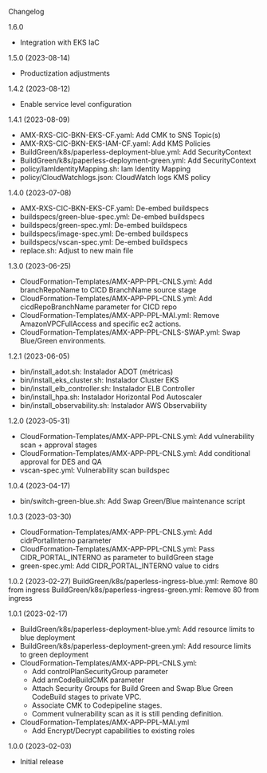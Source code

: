 Changelog

1.6.0
* Integration with EKS IaC 

1.5.0 (2023-08-14)
* Productization adjustments

1.4.2 (2023-08-12)
* Enable service level configuration

1.4.1 (2023-08-09)
* AMX-RXS-CIC-BKN-EKS-CF.yaml: Add CMK to SNS Topic(s)
* AMX-RXS-CIC-BKN-EKS-IAM-CF.yaml: Add KMS Policies
* BuildGreen/k8s/paperless-deployment-blue.yml: Add SecurityContext
* BuildGreen/k8s/paperless-deployment-green.yml: Add SecurityContext
* policy/IamIdentityMapping.sh: Iam Identity Mapping
* policy/CloudWatchlogs.json: CloudWatch logs KMS policy

1.4.0 (2023-07-08)
* AMX-RXS-CIC-BKN-EKS-CF.yaml: De-embed buildspecs
* buildspecs/green-blue-spec.yml: De-embed buildspecs
* buildspecs/green-spec.yml: De-embed buildspecs
* buildspecs/image-spec.yml: De-embed buildspecs
* buildspecs/vscan-spec.yml: De-embed buildspecs
* replace.sh: Adjust to new main file

1.3.0 (2023-06-25)
* CloudFormation-Templates/AMX-APP-PPL-CNLS.yml: Add branchRepoName to CICD BranchName source stage
* CloudFormation-Templates/AMX-APP-PPL-CNLS.yml: Add cicdRepoBranchName parameter for CICD repo
* CloudFormation-Templates/AMX-APP-PPL-MAI.yml: Remove AmazonVPCFullAccess and specific ec2 actions.
* CloudFormation-Templates/AMX-APP-PPL-CNLS-SWAP.yml: Swap Blue/Green environments.

1.2.1 (2023-06-05)
* bin/install_adot.sh: Instalador ADOT (métricas)
* bin/install_eks_cluster.sh: Instalador Cluster EKS
* bin/install_elb_controller.sh: Instalador ELB Controller
* bin/install_hpa.sh: Instalador Horizontal Pod Autoscaler
* bin/install_observability.sh: Instalador AWS Observability

1.2.0 (2023-05-31)
* CloudFormation-Templates/AMX-APP-PPL-CNLS.yml: Add vulnerability scan + approval stages
* CloudFormation-Templates/AMX-APP-PPL-CNLS.yml: Add conditional approval for DES and QA
* vscan-spec.yml: Vulnerability scan buildspec

1.0.4 (2023-04-17)
* bin/switch-green-blue.sh: Add Swap Green/Blue maintenance script

1.0.3 (2023-03-30)
* CloudFormation-Templates/AMX-APP-PPL-CNLS.yml: Add cidrPortalInterno parameter
* CloudFormation-Templates/AMX-APP-PPL-CNLS.yml: Pass CIDR_PORTAL_INTERNO as parameter to buildGreen stage
* green-spec.yml: Add CIDR_PORTAL_INTERNO value to cidrs

1.0.2 (2023-02-27)
BuildGreen/k8s/paperless-ingress-blue.yml: Remove 80 from ingress
BuildGreen/k8s/paperless-ingress-green.yml: Remove 80 from ingress

1.0.1 (2023-02-17)
* BuildGreen/k8s/paperless-deployment-blue.yml: Add resource limits to blue deployment
* BuildGreen/k8s/paperless-deployment-green.yml: Add resource limits to green deployment
* CloudFormation-Templates/AMX-APP-PPL-CNLS.yml:
  - Add controlPlanSecurityGroup parameter
  - Add arnCodeBuildCMK parameter
  - Attach Security Groups for Build Green and Swap Blue Green CodeBuild stages to private VPC.
  - Associate CMK to Codepipeline stages.
  - Comment vulnerability scan as it is still pending definition.
* CloudFormation-Templates/AMX-APP-PPL-MAI.yml
  - Add Encrypt/Decrypt capabilities to existing roles

1.0.0 (2023-02-03)
* Initial release
